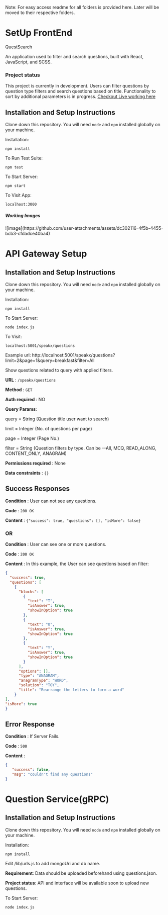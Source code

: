 <p>Note: For easy access readme for all folders is provided here. Later will be moved to their respective folders.</p>

<h1>SetUp FrontEnd</h1>

QuestSearch 

An application used to filter and search questions, built with React, JavaScript, and SCSS.

<h3>Project status</h3>

This project is currently in development. Users can filter questions by question type filters and search questions based on title. Functionality to sort by additional parameters is in progress.
[Checkout Live working here](https://yogesh2i.github.io/SpeakX/)


## Installation and Setup Instructions
 

Clone down this repository. You will need `node` and `npm` installed globally on your machine.  

Installation:

`npm install`  

To Run Test Suite:  

`npm test`  

To Start Server:

`npm start`  

To Visit App:

`localhost:3000`  

<h5>Working Images</h5>
![image](https://github.com/user-attachments/assets/dc302116-4f5b-4455-bcb3-cfdadce40ba4)





<h1>API Gateway Setup</h1>


## Installation and Setup Instructions
 

Clone down this repository. You will need `node` and `npm` installed globally on your machine.  

Installation:

`npm install`  


To Start Server:

`node index.js`  

To Visit:

`localhost:5001/speakx/questions`  

Example url: http://localhost:5001/speakx/questions?limit=2&page=1&query=breakfast&filter=All

Show questions related to query with applied filters.

**URL** : `/speakx/questions`

**Method** : `GET`

**Auth required** : NO

**Query Params**: 

query = String (Question title user want to search)

limit = Integer (No. of questions per page)

page = Integer (Page No.)

filter = String (Question filters by type. Can be --All, MCQ, READ_ALONG, CONTENT_ONLY, ANAGRAM) 


**Permissions required** : None

**Data constraints** : `{}`

## Success Responses

**Condition** : User can not see any questions.

**Code** : `200 OK`

**Content** : `{"success": true, "questions": [], "isMore": false}`

### OR

**Condition** : User can see one or more questions.

**Code** : `200 OK`

**Content** : In this example, the User can see questions based on filter:

```json
{
  "success": true,
  "questions": [
    {
      "blocks": [
        {
          "text": "T",
          "isAnswer": true,
          "showInOption": true
        },
        {
          "text": "O",
          "isAnswer": true,
          "showInOption": true
        },
        {
          "text": "Y",
          "isAnswer": true,
          "showInOption": true
        }
      ],
      "options": [],
      "type": "ANAGRAM",
      "anagramType": "WORD",
      "solution": "TOY",
      "title": "Rearrange the letters to form a word"
    }
],
"isMore": true
}
```

## Error Response

**Condition** : If Server Fails.

**Code** : `500`

**Content** :

```json
{
   "success": false,
   "msg": "couldn't find any questions"
}
```

<h1>Question Service(gRPC)</h1>

## Installation and Setup Instructions
 

Clone down this repository. You will need `node` and `npm` installed globally on your machine.  

Installation:

`npm install`  
 
Edit /lib/urls.js to add mongoUri and db name.

**Requirement**: Data should be uploaded beforehand using questions.json.

**Project status**: API and interface will be available soon to upload new questions.

To Start Server:

`node index.js`  
 

